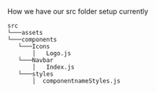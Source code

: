 How we have our src folder setup currently
```
src
└───assets
└───components
   └───Icons
       │   Logo.js
   └───Navbar
       │   Index.js
   └───styles
       │  componentnameStyles.js
```